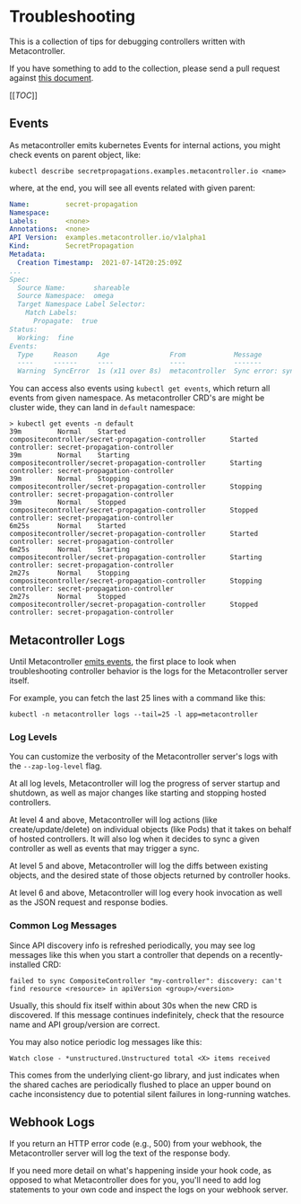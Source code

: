 # Troubleshooting

This is a collection of tips for debugging controllers written with Metacontroller.

If you have something to add to the collection, please send a pull request against
[this document](https://github.com/metacontroller/metacontroller/tree/master/docs/src/guide/troubleshooting.md).

[[_TOC_]]

## Events

As metacontroller emits kubernetes Events for internal actions, you might check events on parent object, like:
```shell
kubectl describe secretpropagations.examples.metacontroller.io <name>
```
where, at the end, you will see all events related with given parent:
```yaml
Name:         secret-propagation
Namespace:    
Labels:       <none>
Annotations:  <none>
API Version:  examples.metacontroller.io/v1alpha1
Kind:         SecretPropagation
Metadata:
  Creation Timestamp:  2021-07-14T20:25:09Z
...
Spec:
  Source Name:       shareable
  Source Namespace:  omega
  Target Namespace Label Selector:
    Match Labels:
      Propagate:  true
Status:
  Working:  fine
Events:
  Type     Reason     Age               From            Message
  ----     ------     ----              ----            -------
  Warning  SyncError  1s (x11 over 8s)  metacontroller  Sync error: sync hook failed for SecretPropagation /secret-propagation: sync hook failed: http error: Post "http://secret-propagation-controller.metacontroller/sync": dial tcp 10.96.138.14:80: connect: connection refused

```

You can access also events using `kubectl get events`, which return all events from given namespace. As metacontroller
CRD's are might be cluster wide, they can land in `default` namespace:
```shell
> kubectl get events -n default  
39m         Normal    Started                 compositecontroller/secret-propagation-controller      Started controller: secret-propagation-controller
39m         Normal    Starting                compositecontroller/secret-propagation-controller      Starting controller: secret-propagation-controller
39m         Normal    Stopping                compositecontroller/secret-propagation-controller      Stopping controller: secret-propagation-controller
39m         Normal    Stopped                 compositecontroller/secret-propagation-controller      Stopped controller: secret-propagation-controller
6m25s       Normal    Started                 compositecontroller/secret-propagation-controller      Started controller: secret-propagation-controller
6m25s       Normal    Starting                compositecontroller/secret-propagation-controller      Starting controller: secret-propagation-controller
2m27s       Normal    Stopping                compositecontroller/secret-propagation-controller      Stopping controller: secret-propagation-controller
2m27s       Normal    Stopped                 compositecontroller/secret-propagation-controller      Stopped controller: secret-propagation-controller

```

## Metacontroller Logs

Until Metacontroller [emits events](https://www.github.com/GoogleCloudPlatform/metacontroller/issues/7),
the first place to look when troubleshooting controller behavior is the logs for
the Metacontroller server itself.

For example, you can fetch the last 25 lines with a command like this:

```shell
kubectl -n metacontroller logs --tail=25 -l app=metacontroller
```

### Log Levels

You can customize the verbosity of the Metacontroller server's logs with the
`--zap-log-level` flag.

At all log levels, Metacontroller will log the progress of server startup and
shutdown, as well as major changes like starting and stopping hosted controllers.

At level 4 and above, Metacontroller will log actions (like create/update/delete)
on individual objects (like Pods) that it takes on behalf of hosted controllers.
It will also log when it decides to sync a given controller as well as events
that may trigger a sync.

At level 5 and above, Metacontroller will log the diffs between existing objects,
and the desired state of those objects returned by controller hooks.

At level 6 and above, Metacontroller will log every hook invocation as well as
the JSON request and response bodies.

### Common Log Messages

Since API discovery info is refreshed periodically, you may see log messages
like this when you start a controller that depends on a recently-installed CRD:

```plaintext
failed to sync CompositeController "my-controller": discovery: can't find resource <resource> in apiVersion <group>/<version>
```

Usually, this should fix itself within about 30s when the new CRD is discovered.
If this message continues indefinitely, check that the resource name and API
group/version are correct.

You may also notice periodic log messages like this:

```plaintext
Watch close - *unstructured.Unstructured total <X> items received
```

This comes from the underlying client-go library, and just indicates when the
shared caches are periodically flushed to place an upper bound on cache
inconsistency due to potential silent failures in long-running watches.

## Webhook Logs

If you return an HTTP error code (e.g., 500) from your webhook,
the Metacontroller server will log the text of the response body.

If you need more detail on what's happening inside your hook code, as opposed to
what Metacontroller does for you, you'll need to add log statements to your own
code and inspect the logs on your webhook server.
